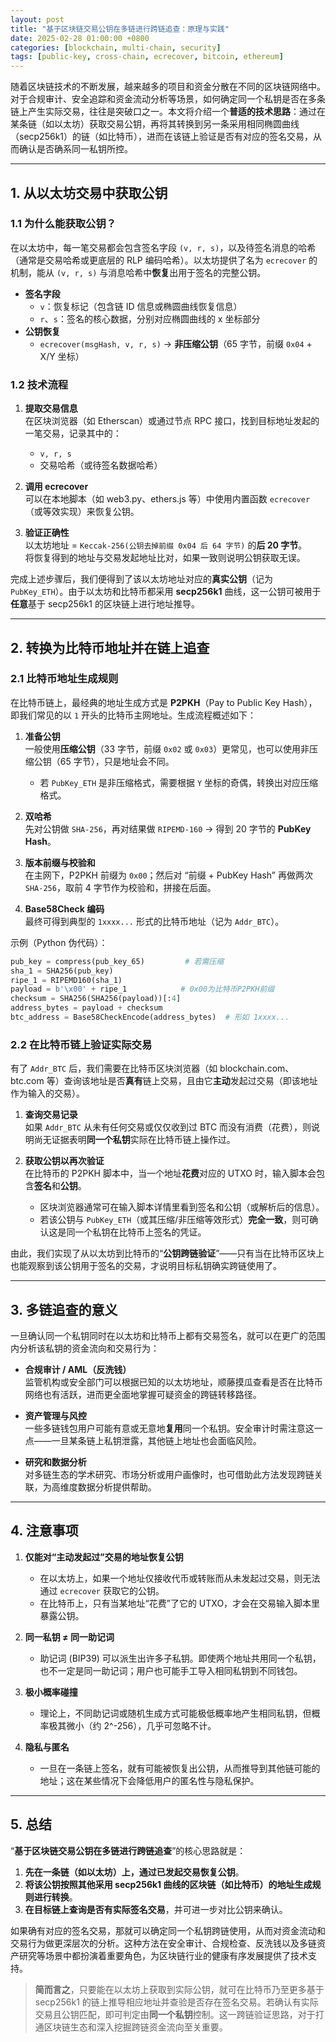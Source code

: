 ```yaml
---
layout: post
title: "基于区块链交易公钥在多链进行跨链追查：原理与实践"
date: 2025-02-28 01:00:00 +0800
categories: [blockchain, multi-chain, security]
tags: [public-key, cross-chain, ecrecover, bitcoin, ethereum]
---
```


随着区块链技术的不断发展，越来越多的项目和资金分散在不同的区块链网络中。对于合规审计、安全追踪和资金流动分析等场景，如何确定同一个私钥是否在多条链上产生实际交易，往往是突破口之一。本文将介绍一个**普适的技术思路**：通过在某条链（如以太坊）获取交易公钥，再将其转换到另一条采用相同椭圆曲线（secp256k1）的链（如比特币），进而在该链上验证是否有对应的签名交易，从而确认是否确系同一私钥所控。

---

## 1. 从以太坊交易中获取公钥

### 1.1 为什么能获取公钥？

在以太坊中，每一笔交易都会包含签名字段 `(v, r, s)`，以及待签名消息的哈希（通常是交易哈希或更底层的 RLP 编码哈希）。以太坊提供了名为 `ecrecover` 的机制，能从 `(v, r, s)` 与消息哈希中**恢复**出用于签名的完整公钥。

- **签名字段**  
  - `v`：恢复标记（包含链 ID 信息或椭圆曲线恢复信息）  
  - `r`、`s`：签名的核心数据，分别对应椭圆曲线的 x 坐标部分  
- **公钥恢复**  
  - `ecrecover(msgHash, v, r, s)` → **非压缩公钥**（65 字节，前缀 `0x04` + X/Y 坐标）

### 1.2 技术流程

1. **提取交易信息**  
   在区块浏览器（如 Etherscan）或通过节点 RPC 接口，找到目标地址发起的一笔交易，记录其中的：  
   - `v, r, s`  
   - 交易哈希（或待签名数据哈希）

2. **调用 ecrecover**  
   可以在本地脚本（如 web3.py、ethers.js 等）中使用内置函数 `ecrecover`（或等效实现）来恢复公钥。

3. **验证正确性**  
   以太坊地址 = `Keccak-256(公钥去掉前缀 0x04 后 64 字节)` 的**后 20 字节**。  
   将恢复得到的地址与交易发起地址比对，如果一致则说明公钥获取无误。

完成上述步骤后，我们便得到了该以太坊地址对应的**真实公钥**（记为 `PubKey_ETH`）。由于以太坊和比特币都采用 **secp256k1** 曲线，这一公钥可被用于**任意**基于 secp256k1 的区块链上进行地址推导。

---

## 2. 转换为比特币地址并在链上追查

### 2.1 比特币地址生成规则

在比特币链上，最经典的地址生成方式是 **P2PKH**（Pay to Public Key Hash），即我们常见的以 `1` 开头的比特币主网地址。生成流程概述如下：

1. **准备公钥**  
   一般使用**压缩公钥**（33 字节，前缀 `0x02` 或 `0x03`）更常见，也可以使用非压缩公钥（65 字节），只是地址会不同。  
   - 若 `PubKey_ETH` 是非压缩格式，需要根据 `Y` 坐标的奇偶，转换出对应压缩格式。

2. **双哈希**  
   先对公钥做 `SHA-256`，再对结果做 `RIPEMD-160` → 得到 20 字节的 **PubKey Hash**。

3. **版本前缀与校验和**  
   在主网下，P2PKH 前缀为 `0x00`；然后对 “前缀 + PubKey Hash” 再做两次 `SHA-256`，取前 4 字节作为校验和，拼接在后面。

4. **Base58Check 编码**  
   最终可得到典型的 `1xxxx...` 形式的比特币地址（记为 `Addr_BTC`）。

示例（Python 伪代码）：

```python
pub_key = compress(pub_key_65)         # 若需压缩
sha_1 = SHA256(pub_key)
ripe_1 = RIPEMD160(sha_1)
payload = b'\x00' + ripe_1            # 0x00为比特币P2PKH前缀
checksum = SHA256(SHA256(payload))[:4]
address_bytes = payload + checksum
btc_address = Base58CheckEncode(address_bytes)  # 形如 1xxxx...
```

### 2.2 在比特币链上验证实际交易

有了 `Addr_BTC` 后，我们需要在比特币区块浏览器（如 blockchain.com、btc.com 等）查询该地址是否**真有**链上交易，且由它**主动**发起过交易（即该地址作为输入的交易）。

1. **查询交易记录**  
   如果 `Addr_BTC` 从未有任何交易或仅仅收到过 BTC 而没有消费（花费），则说明尚无证据表明**同一个私钥**实际在比特币链上操作过。

2. **获取公钥以再次验证**  
   在比特币的 P2PKH 脚本中，当一个地址**花费**对应的 UTXO 时，输入脚本会包含**签名**和**公钥**。  
   - 区块浏览器通常可在输入脚本详情里看到签名和公钥（或解析后的信息）。  
   - 若该公钥与 `PubKey_ETH`（或其压缩/非压缩等效形式）**完全一致**，则可确认这是同一个私钥在比特币上签名的凭证。

由此，我们实现了从以太坊到比特币的“**公钥跨链验证**”——只有当在比特币区块上也能观察到该公钥用于签名的交易，才说明目标私钥确实跨链使用了。

---

## 3. 多链追查的意义

一旦确认同一个私钥同时在以太坊和比特币上都有交易签名，就可以在更广的范围内分析该私钥的资金流向和交易行为：

- **合规审计 / AML（反洗钱）**  
  监管机构或安全部门可以根据已知的以太坊地址，顺藤摸瓜查看是否在比特币网络也有活跃，进而更全面地掌握可疑资金的跨链转移路径。

- **资产管理与风控**  
  一些多链钱包用户可能有意或无意地**复用**同一个私钥。安全审计时需注意这一点——一旦某条链上私钥泄露，其他链上地址也会面临风险。

- **研究和数据分析**  
  对多链生态的学术研究、市场分析或用户画像时，也可借助此方法发现跨链关联，为高维度数据分析提供帮助。

---

## 4. 注意事项

1. **仅能对“主动发起过”交易的地址恢复公钥**  
   - 在以太坊上，如果一个地址仅接收代币或转账而从未发起过交易，则无法通过 `ecrecover` 获取它的公钥。  
   - 在比特币上，只有当某地址“花费”了它的 UTXO，才会在交易输入脚本里暴露公钥。

2. **同一私钥 ≠ 同一助记词**  
   - 助记词 (BIP39) 可以派生出许多子私钥。即使两个地址共用同一个私钥，也不一定是同一助记词；用户也可能手工导入相同私钥到不同钱包。

3. **极小概率碰撞**  
   - 理论上，不同助记词或随机生成方式可能极低概率地产生相同私钥，但概率极其微小（约 2^-256），几乎可忽略不计。

4. **隐私与匿名**  
   - 一旦在一条链上签名，就有可能被恢复出公钥，从而推导到其他链可能的地址；这在某些情况下会降低用户的匿名性与隐私保护。

---

## 5. 总结

“**基于区块链交易公钥在多链进行跨链追查**”的核心思路就是：

1. **先在一条链（如以太坊）上，通过已发起交易恢复公钥**。  
2. **将该公钥按照其他采用 secp256k1 曲线的区块链（如比特币）的地址生成规则进行转换**。  
3. **在目标链上查询是否有实际签名交易**，并可进一步对比公钥来确认。

如果确有对应的签名交易，那就可以确定同一个私钥跨链使用，从而对资金流动和交易行为做更深层次的分析。这种方法在安全审计、合规检查、反洗钱以及多链资产研究等场景中都扮演着重要角色，为区块链行业的健康有序发展提供了技术支持。

> **简而言之**，只要能在以太坊上获取到实际公钥，就可在比特币乃至更多基于 secp256k1 的链上推导相应地址并查验是否存在签名交易。若确认有实际交易且公钥匹配，即可判定由**同一个私钥**控制。这一跨链验证思路，对于打通区块链生态和深入挖掘跨链资金流向至关重要。
